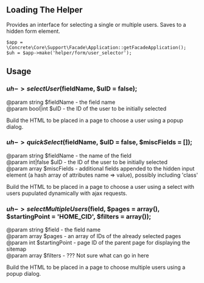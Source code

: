 ## Loading The Helper

Provides an interface for selecting a single or multiple users. Saves to a hidden form element.

```
$app = \Concrete\Core\Support\Facade\Application::getFacadeApplication();
$uh = $app->make('helper/form/user_selector');
```

## Usage

### $uh->selectUser($fieldName, $uID = false);

@param string $fieldName - the field name  
@param bool|int $uID -  the ID of the user to be initially selected  

Build the HTML to be placed in a page to choose a user using a popup dialog.

### $uh->quickSelect($fieldName, $uID = false, $miscFields = []);

@param string $fieldName - the name of the field  
@param int|false $uID - the ID of the user to be initially selected  
@param array $miscFields - additional fields appended to the hidden input element (a hash array of attributes name => value), possibly including 'class'  

Build the HTML to be placed in a page to choose a user using a select with users pupulated dynamically with ajax requests.

### $uh->selectMultipleUsers($field, $pages = array(), $startingPoint = 'HOME_CID', $filters = array());

@param string $field - the field name  
@param array $pages - an array of IDs of the already selected pages  
@param int $startingPoint - page ID of the parent page for displaying the sitemap  
@param array $filters - ??? Not sure what can go in here

Build the HTML to be placed in a page to choose multiple users using a popup dialog.
